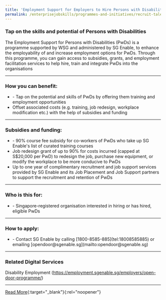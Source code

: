```yaml
---
title: 'Employment Support for Employers to Hire Persons with Disabilities'
permalink: /enterprisejobskills/programmes-and-initiatives/recruit-talent/employment-support-for-employers-to-hire-persons-with-disabilities/
---
```


### Tap on the skills and potential of Persons with Disabilities

The Employment Support for Persons with Disabilities (PwDs) is a programme supported by WSG and administered by SG Enable, to enhance the employability of and increase employment options for PwDs. Through this programme, you can gain access to subsidies, grants, and employment facilitation services to help hire, train and integrate PwDs into the organisations

---

### How you can benefit:

<ul><li>- Tap on the potential and skills of PwDs by offering them training and employment opportunities<br></li><li>Offset associated costs (e.g. training, job redesign, workplace modification etc.) with the help of subsidies and funding</li></ul>

---

### Subsidies and funding:

<ul><li>- 90% course fee subsidy for co-workers of PwDs who take up SG Enable's list of curated training courses<br></li><li>Job redesign grant of up to 90% for costs incurred (capped at S$20,000 per PwD) to redesign the job, purchase new equipment, or modify the workplace to be more conducive to PwDs<br></li><li>Up to one year of complimentary recruitment and job support services provided by SG Enable and its Job Placement and Job Support partners to support the recruitment and retention of PwDs</li></ul>

---

### Who is this for:

<ul><li>- Singapore-registered organisation interested in hiring or has hired, eligible PwDs</li></ul>

---

### How to apply:

<ul><li>- Contact SG Enable by calling [1800-8585-885](tel:18008585885) or emailing [opendoor@sgenable.sg](mailto:opendoor@sgenable.sg)</li></ul>

---

### Related Digital Services

Disability Employment (https://employment.sgenable.sg/employers/open-door-programme/)

---

[Read More](https://www.wsg.gov.sg/programmes-and-initiatives/employment-support-for-persons-with-disabilities.html){:target="_blank"}{:rel="noopener"}
